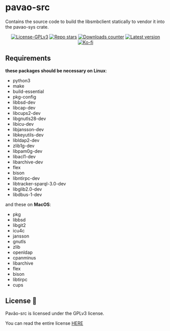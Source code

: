 # pavao-src

Contains the source code to build the libsmbclient statically to vendor it into the pavao-sys crate.

<p align="center">
  <a href="https://www.gnu.org/licenses/gpl-3.0"
    ><img
      src="https://img.shields.io/badge/License-GPLv3-blue.svg"
      alt="License-GPLv3"
  /></a>
  <a href="https://github.com/veeso/pavao/stargazers"
    ><img
      src="https://img.shields.io/github/stars/veeso/pavao.svg?style=plain"
      alt="Repo stars"
  /></a>
  <a href="https://crates.io/crates/pavao-src"
    ><img
      src="https://img.shields.io/crates/d/pavao-src.svg"
      alt="Downloads counter"
  /></a>
  <a href="https://crates.io/crates/pavao-src"
    ><img
      src="https://img.shields.io/crates/v/pavao-src.svg"
      alt="Latest version"
  /></a>
  <a href="https://ko-fi.com/veeso">
    <img
      src="https://img.shields.io/badge/donate-ko--fi-red"
      alt="Ko-fi"
  /></a>
</p>
</p>

## Requirements

**these packages should be necessary on Linux**:

- python3
- make
- build-essential
- pkg-config
- libbsd-dev
- libcap-dev
- libcups2-dev
- libgnutls28-dev
- libicu-dev
- libjansson-dev
- libkeyutils-dev
- libldap2-dev
- zlib1g-dev
- libpam0g-dev
- libacl1-dev
- libarchive-dev
- flex
- bison
- libntirpc-dev
- libtracker-sparql-3.0-dev
- libglib2.0-dev
- libdbus-1-dev

and these on **MacOS**:

- pkg
- libbsd
- libgit2
- icu4c
- jansson
- gnutls
- zlib
- openldap
- cpanminus
- libarchive
- flex
- bison
- libtirpc
- cups

## License 📃

Pavão-src is licensed under the GPLv3 license.

You can read the entire license [HERE](LICENSE)

